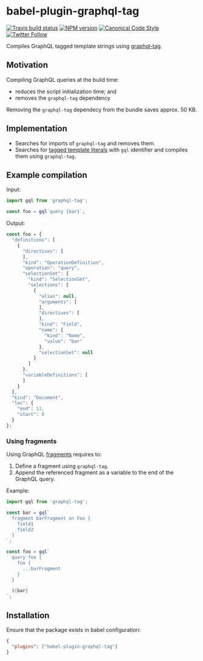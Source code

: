 # babel-plugin-graphql-tag

[![Travis build status](http://img.shields.io/travis/gajus/babel-plugin-graphql-tag/master.svg?style=flat-square)](https://travis-ci.org/gajus/babel-plugin-graphql-tag)
[![NPM version](http://img.shields.io/npm/v/babel-plugin-graphql-tag.svg?style=flat-square)](https://www.npmjs.org/package/babel-plugin-graphql-tag)
[![Canonical Code Style](https://img.shields.io/badge/code%20style-canonical-blue.svg?style=flat-square)](https://github.com/gajus/canonical)
[![Twitter Follow](https://img.shields.io/twitter/follow/kuizinas.svg?style=social&label=Follow)](https://twitter.com/kuizinas)

Compiles GraphQL tagged template strings using [graphql-tag](https://github.com/apollographql/graphql-tag).

## Motivation

Compiling GraphQL queries at the build time:

* reduces the script initialization time; and
* removes the `graphql-tag` dependency

Removing the `graphql-tag` dependecy from the bundle saves approx. 50 KB.

## Implementation

* Searches for imports of `graphql-tag` and removes them.
* Searches for [tagged template literals](https://developer.mozilla.org/en/docs/Web/JavaScript/Reference/Template_literals) with `gql` identifier and compiles them using `graphql-tag`.

## Example compilation

Input:

```js
import gql from 'graphql-tag';

const foo = gql`query {bar}`;

```

Output:

```js
const foo = {
  "definitions": [
    {
      "directives": [
      ],
      "kind": "OperationDefinition",
      "operation": "query",
      "selectionSet": {
        "kind": "SelectionSet",
        "selections": [
          {
            "alias": null,
            "arguments": [
            ],
            "directives": [
            ],
            "kind": "Field",
            "name": {
              "kind": "Name",
              "value": "bar"
            },
            "selectionSet": null
          }
        ]
      },
      "variableDefinitions": [
      ]
    }
  ],
  "kind": "Document",
  "loc": {
    "end": 11,
    "start": 0
  }
};

```

### Using fragments

Using GraphQL [fragments](http://graphql.org/learn/queries/#fragments) requires to:

1. Define a fragment using `graphql-tag`.
2. Append the referenced fragment as a variable to the end of the GraphQL query.

Example:

```js
import gql from 'graphql-tag';

const bar = gql`
  fragment barFragment on Foo {
    field1
    field2
  }
`;

const foo = gql`
  query foo {
    foo {
      ...barFragment
    }
  }

  ${bar}
`;

```

## Installation

Ensure that the package exists in babel configuration:

```json
{
  "plugins": ["babel-plugin-graphql-tag"]
}

```
